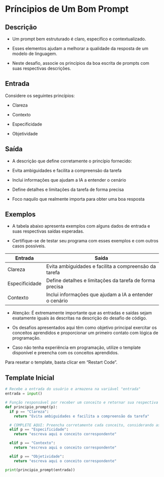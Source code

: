 # Príncipios de Um Bom Prompt

## Descrição

* Um prompt bem estruturado é claro, específico e contextualizado.

* Esses elementos ajudam a melhorar a qualidade da resposta de um modelo de linguagem.

* Neste desafio, associe os princípios da boa escrita de prompts com suas respectivas descrições.

## Entrada

Considere os seguintes princípios:

* Clareza

* Contexto

* Especificidade

* Objetividade

## Saída

* A descrição que define corretamente o princípio fornecido:

* Evita ambiguidades e facilita a compreensão da tarefa

* Inclui informações que ajudam a IA a entender o cenário

* Define detalhes e limitações da tarefa de forma precisa

* Foco naquilo que realmente importa para obter uma boa resposta

## Exemplos

* A tabela abaixo apresenta exemplos com alguns dados de entrada e suas respectivas saídas esperadas.

* Certifique-se de testar seu programa com esses exemplos e com outros casos possíveis.

| Entrada         | Saída                                                        |
|-----------------|-------------------------------------------------------------|
| Clareza         | Evita ambiguidades e facilita a compreensão da tarefa        |
| Especificidade  | Define detalhes e limitações da tarefa de forma precisa      |
| Contexto        | Inclui informações que ajudam a IA a entender o cenário      |

* Atenção: É extremamente importante que as entradas e saídas sejam exatamente iguais às descritas na descrição do desafio de código.

* Os desafios apresentados aqui têm como objetivo principal exercitar os conceitos aprendidos e proporcionar um primeiro contato com lógica de programação.

* Caso não tenha experiência em programação, utilize o template disponível e preencha com os conceitos aprendidos.

Para resetar o template, basta clicar em “Restart Code”.

## Template Inicial

```Python
# Recebe a entrada do usuário e armazena na variável "entrada"
entrada = input()

# Função responsável por receber um conceito e retornar sua respectiva descrição.
def principio_prompt(p):
  if p == "Clareza":
    return "Evita ambiguidades e facilita a compreensão da tarefa"

  # COMPLETE AQUI: Preencha corretamente cada conceito, considerando as descrições abaixo: 
  elif p == "Especificidade":
    return "escreva aqui o conceito correspondente"

  elif p == "Contexto":
    return "escreva aqui o conceito correspondente"

  elif p == "Objetividade":
    return "escreva aqui o conceito correspondente"

print(principio_prompt(entrada))
```
